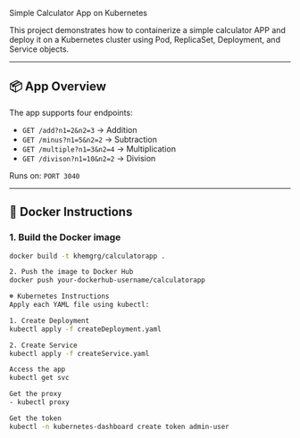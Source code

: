 Simple Calculator App on Kubernetes

This project demonstrates how to containerize a simple calculator APP and deploy it on a Kubernetes cluster using Pod, ReplicaSet, Deployment, and Service objects.

---

## 📦 App Overview

The app supports four endpoints:

- `GET /add?n1=2&n2=3` → Addition
- `GET /minus?n1=5&n2=2` → Subtraction
- `GET /multiple?n1=3&n2=4` → Multiplication
- `GET /divison?n1=10&n2=2` → Division

Runs on: `PORT 3040`

---

## 🐳 Docker Instructions

### 1. Build the Docker image
```bash
docker build -t khemgrg/calculatorapp .

2. Push the image to Docker Hub
docker push your-dockerhub-username/calculatorapp

☸ Kubernetes Instructions
Apply each YAML file using kubectl:

1. Create Deployment
kubectl apply -f createDeployment.yaml

2. Create Service
kubectl apply -f createService.yaml

Access the app
kubectl get svc

Get the proxy
- kubectl proxy

Get the token
kubectl -n kubernetes-dashboard create token admin-user



